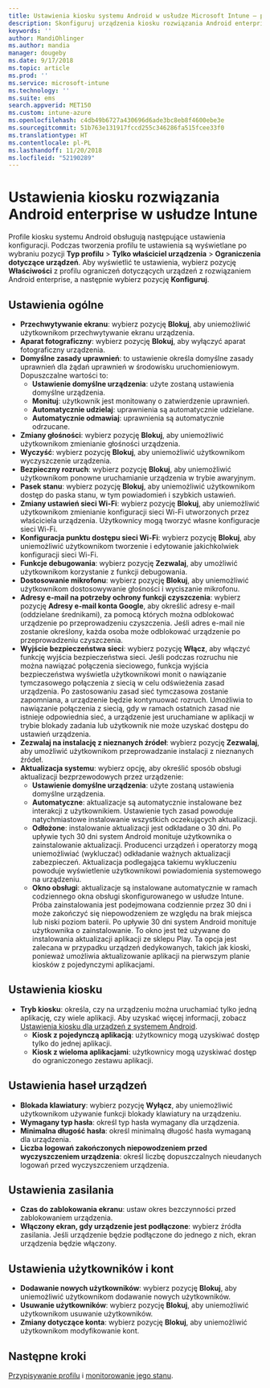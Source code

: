 ```yaml
---
title: Ustawienia kiosku systemu Android w usłudze Microsoft Intune — platforma Azure | Microsoft Docs
description: Skonfiguruj urządzenia kiosku rozwiązania Android enterprise.
keywords: ''
author: MandiOhlinger
ms.author: mandia
manager: dougeby
ms.date: 9/17/2018
ms.topic: article
ms.prod: ''
ms.service: microsoft-intune
ms.technology: ''
ms.suite: ems
search.appverid: MET150
ms.custom: intune-azure
ms.openlocfilehash: c4db49b6727a430696d6ade3bc8eb8f4600ebe3e
ms.sourcegitcommit: 51b763e131917fccd255c346286fa515fcee33f0
ms.translationtype: HT
ms.contentlocale: pl-PL
ms.lasthandoff: 11/20/2018
ms.locfileid: "52190289"
---
```

# <a name="android-enterprise-kiosk-settings-in-intune"></a>Ustawienia kiosku rozwiązania Android enterprise w usłudze Intune

Profile kiosku systemu Android obsługują następujące ustawienia konfiguracji. Podczas tworzenia profilu te ustawienia są wyświetlane po wybraniu pozycji **Typ profilu** > **Tylko właściciel urządzenia** > **Ograniczenia dotyczące urządzeń**. Aby wyświetlić te ustawienia, wybierz pozycję **Właściwości** z profilu ograniczeń dotyczących urządzeń z rozwiązaniem Android enterprise, a następnie wybierz pozycję **Konfiguruj**.

## <a name="general-settings"></a>Ustawienia ogólne

- **Przechwytywanie ekranu**: wybierz pozycję **Blokuj**, aby uniemożliwić użytkownikom przechwytywanie ekranu urządzenia.
- **Aparat fotograficzny**: wybierz pozycję **Blokuj**, aby wyłączyć aparat fotograficzny urządzenia.
- **Domyślne zasady uprawnień**: to ustawienie określa domyślne zasady uprawnień dla żądań uprawnień w środowisku uruchomieniowym. Dopuszczalne wartości to:
    - **Ustawienie domyślne urządzenia**: użyte zostaną ustawienia domyślne urządzenia.
    - **Monituj**: użytkownik jest monitowany o zatwierdzenie uprawnień.
    - **Automatycznie udzielaj**: uprawnienia są automatycznie udzielane.
    - **Automatycznie odmawiaj**: uprawnienia są automatycznie odrzucane.
- **Zmiany głośności**: wybierz pozycję **Blokuj**, aby uniemożliwić użytkownikom zmienianie głośności urządzenia.
- **Wyczyść**: wybierz pozycję **Blokuj**, aby uniemożliwić użytkownikom wyczyszczenie urządzenia.
- **Bezpieczny rozruch**: wybierz pozycję **Blokuj**, aby uniemożliwić użytkownikom ponowne uruchamianie urządzenia w trybie awaryjnym.
- **Pasek stanu**: wybierz pozycję **Blokuj**, aby uniemożliwić użytkownikom dostęp do paska stanu, w tym powiadomień i szybkich ustawień.
- **Zmiany ustawień sieci Wi-Fi**: wybierz pozycję **Blokuj**, aby uniemożliwić użytkownikom zmienianie konfiguracji sieci Wi-Fi utworzonych przez właściciela urządzenia. Użytkownicy mogą tworzyć własne konfiguracje sieci Wi-Fi.
- **Konfiguracja punktu dostępu sieci Wi-Fi**: wybierz pozycję **Blokuj**, aby uniemożliwić użytkownikom tworzenie i edytowanie jakichkolwiek konfiguracji sieci Wi-Fi.
- **Funkcje debugowania**: wybierz pozycję **Zezwalaj**, aby umożliwić użytkownikom korzystanie z funkcji debugowania.
- **Dostosowanie mikrofonu**: wybierz pozycję **Blokuj**, aby uniemożliwić użytkownikom dostosowywanie głośności i wyciszanie mikrofonu.
- **Adresy e-mail na potrzeby ochrony funkcji czyszczenia**: wybierz pozycję **Adresy e-mail konta Google**, aby określić adresy e-mail (oddzielane średnikami), za pomocą których można odblokować urządzenie po przeprowadzeniu czyszczenia. Jeśli adres e-mail nie zostanie określony, każda osoba może odblokować urządzenie po przeprowadzeniu czyszczenia.
- **Wyjście bezpieczeństwa sieci**: wybierz pozycję **Włącz**, aby włączyć funkcję wyjścia bezpieczeństwa sieci. Jeśli podczas rozruchu nie można nawiązać połączenia sieciowego, funkcja wyjścia bezpieczeństwa wyświetla użytkownikowi monit o nawiązanie tymczasowego połączenia z siecią w celu odświeżenia zasad urządzenia. Po zastosowaniu zasad sieć tymczasowa zostanie zapomniana, a urządzenie będzie kontynuować rozruch. Umożliwia to nawiązanie połączenia z siecią, gdy w ramach ostatnich zasad nie istnieje odpowiednia sieć, a urządzenie jest uruchamiane w aplikacji w trybie blokady zadania lub użytkownik nie może uzyskać dostępu do ustawień urządzenia.
- **Zezwalaj na instalację z nieznanych źródeł**: wybierz pozycję **Zezwalaj**, aby umożliwić użytkownikom przeprowadzanie instalacji z nieznanych źródeł.
- **Aktualizacja systemu**: wybierz opcję, aby określić sposób obsługi aktualizacji bezprzewodowych przez urządzenie:
    - **Ustawienie domyślne urządzenia**: użyte zostaną ustawienia domyślne urządzenia.
    - **Automatyczne**: aktualizacje są automatycznie instalowane bez interakcji z użytkownikiem. Ustawienie tych zasad powoduje natychmiastowe instalowanie wszystkich oczekujących aktualizacji.
    - **Odłożone**: instalowanie aktualizacji jest odkładane o 30 dni. Po upływie tych 30 dni system Android monituje użytkownika o zainstalowanie aktualizacji. Producenci urządzeń i operatorzy mogą uniemożliwiać (wykluczać) odkładanie ważnych aktualizacji zabezpieczeń. Aktualizacja podlegająca takiemu wykluczeniu powoduje wyświetlenie użytkownikowi powiadomienia systemowego na urządzeniu. 
    - **Okno obsługi**: aktualizacje są instalowane automatycznie w ramach codziennego okna obsługi skonfigurowanego w usłudze Intune. Próba zainstalowania jest podejmowana codziennie przez 30 dni i może zakończyć się niepowodzeniem ze względu na brak miejsca lub niski poziom baterii. Po upływie 30 dni system Android monituje użytkownika o zainstalowanie. To okno jest też używane do instalowania aktualizacji aplikacji ze sklepu Play. Ta opcja jest zalecana w przypadku urządzeń dedykowanych, takich jak kioski, ponieważ umożliwia aktualizowanie aplikacji na pierwszym planie kiosków z pojedynczymi aplikacjami. 

## <a name="kiosk-settings"></a>Ustawienia kiosku

- **Tryb kiosku**: określa, czy na urządzeniu można uruchamiać tylko jedną aplikację, czy wiele aplikacji. Aby uzyskać więcej informacji, zobacz [Ustawienia kiosku dla urządzeń z systemem Android](android-kiosk-settings.md).
    - **Kiosk z pojedynczą aplikacją**: użytkownicy mogą uzyskiwać dostęp tylko do jednej aplikacji.
    - **Kiosk z wieloma aplikacjami**: użytkownicy mogą uzyskiwać dostęp do ograniczonego zestawu aplikacji.

## <a name="device-password-settings"></a>Ustawienia haseł urządzeń

- **Blokada klawiatury**: wybierz pozycję **Wyłącz**, aby uniemożliwić użytkownikom używanie funkcji blokady klawiatury na urządzeniu.
- **Wymagany typ hasła**: określ typ hasła wymagany dla urządzenia.
- **Minimalna długość hasła**: określ minimalną długość hasła wymaganą dla urządzenia.
- **Liczba logowań zakończonych niepowodzeniem przed wyczyszczeniem urządzenia**: określ liczbę dopuszczalnych nieudanych logowań przed wyczyszczeniem urządzenia.

## <a name="power-settings"></a>Ustawienia zasilania

- **Czas do zablokowania ekranu**: ustaw okres bezczynności przed zablokowaniem urządzenia.
- **Włączony ekran, gdy urządzenie jest podłączone**: wybierz źródła zasilania. Jeśli urządzenie będzie podłączone do jednego z nich, ekran urządzenia będzie włączony.

## <a name="users-and-accounts-settings"></a>Ustawienia użytkowników i kont

- **Dodawanie nowych użytkowników**: wybierz pozycję **Blokuj**, aby uniemożliwić użytkownikom dodawanie nowych użytkowników.
- **Usuwanie użytkowników**: wybierz pozycję **Blokuj**, aby uniemożliwić użytkownikom usuwanie użytkowników.
- **Zmiany dotyczące konta**: wybierz pozycję **Blokuj**, aby uniemożliwić użytkownikom modyfikowanie kont.

## <a name="next-steps"></a>Następne kroki
[Przypisywanie profilu](device-profile-assign.md) i [monitorowanie jego stanu](device-profile-monitor.md).



